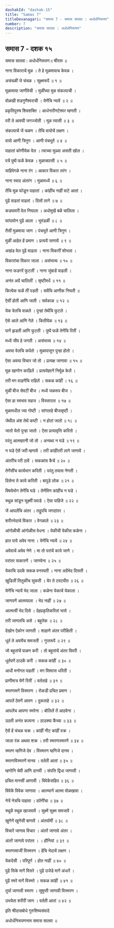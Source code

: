 ```yaml
---
dashakId: "dashak-15"
title: "Samas 7"
titleDevanagari: "समास 7 - समास सातवा : अधोर्धनिरूपण"
number: 7
description: "समास सातवा : अधोर्धनिरूपण"
---
```


## समास 7 - दशक १५

समास सातवा : अधोर्धनिरूपण॥ श्रीराम ॥

नाना विकाराचें मूळ । ते हे मूळमायाच केवळ ।

अचंचळीं जे चंचळ । सूक्ष्मरूपें ॥ १ ॥

मूळामाया जाणीवेची । मुळींच्या मुळ संकल्पाची ।

वोळखी शडगुणैश्वराची । येणेंचि न्यावें ॥ २ ॥

प्रकृतिपुरुष शिवशक्ति । आर्धनारीनटेश्वर म्हणती ।

परी ते आवघी जगज्जोती । मूळ त्यासी ॥ ३ ॥

संकल्पाचें जें चळण । तेंचि वायोचें लक्षण ।

वायो आणी त्रिगुण । आणी पंचभूतें ॥ ४ ॥

पाहातां कोणीयेक वेल । त्याच्या मुळ्या असती खोल ।

पत्रें पुष्पें फळें केवळ । मुळाचपासी ॥ ५ ॥

याहिवेगळे नाना रंग । आकार विकार तरंग ।

नाना स्वाद अंतरंग । मुळामध्यें ॥ ६ ॥

तेंचि मूळ फोडून पाहातां । कांहींच नाहीं वाटे आतां ।

पुढें वाढतां वाढतां । दिसों लागे ॥ ७ ॥

कड्यावरी वेल निघाला । अधोमुखें बळें चालिला ।

फांपावोन पुढें आला । भूमंडळीं ॥ ८ ॥

तैसीं मुळमाया जाण । पंचभूतें आणी त्रिगुण ।

मुळीं आहेत हें प्रमाण । प्रत्ययें जाणावें ॥ ९ ॥

अखंड वेल पुढें वाढला । नाना विकारीं शोभला ।

विकारांचा विकार जाला । असंभाव्य ॥ १० ॥

नाना फडगरें फुटलीं । नाना जुंबाडें वाढली ।

अनंत अग्रें चालिलीं । सृष्टीमधें ॥ ११ ॥

कित्येक फळें तीं पडती । सवेंचि आणीक निघती ॥

ऐसीं होती आणि जाती । सर्वकाळ ॥ १२ ॥

येक वेलचि वाळले । पुन्हां तेथेंचि फुटले ।

ऐसे आले आणि गेले । कितीयेक ॥ १३ ॥

पानें झडती आणि फुटती । पुष्पें फळें तेणेंचि रितीं ।

मध्यें जीव हे जगती । असंभाव्य ॥ १४ ॥

अवघा वेलचि कर्पतो । मुळापासून पुन्हा होतो ।

ऐसा अवघा विचार जो तो । प्रत्यक्ष जाणावा ॥ १५ ॥

मूळ खाणोन काढिलें । प्रत्ययेज्ञानें निर्मूळ केलें ।

तरी मग वाढणेंचि राहिलें । सकळ कांहीं । १६ ॥

मुळीं बीज सेवटीं बीज । मध्यें जळरूप बीज ।

ऐसा हा स्वभाव सहज । विस्तारला ॥ १७ ॥

मुळामधील ज्या गोष्टी । सांगताहे बीजसृष्टी ।

जेथील अंश तेथें कष्टी । न होतां जातो ॥ १८ ॥

जातो येतो पुन्हा जातो । ऐसा प्रत्यावृत्ति करितो ।

परंतु आत्मज्ञानी जो तो । अन्यथा न घडे ॥ १९ ॥

न घडे ऐसें जरी म्हणावें । तरी कांहींतरी लागे जाणावें ।

अंतरींच परी ठावें । सकळांस कैचें ॥ २० ॥

तेणेंसींच कार्यभाग करिती । परंतु तयास नेणती ।

दिसेना ते काये करिती । बापुडे लोक ॥ २१ ॥

विषयेभोग तेणेंचि घडे । तेणेंविण कांहींच न घडे ।

स्थूळ सांडून सूक्ष्मीं पवाडे । ऐसा पाहिजे ॥ २२ ॥

जें आपलेंचि अंतर । तद्रूपचि जगदांतर ।

शरीरभेदाचे विकार । वेगळाले ॥ २३ ॥

आंगोळीची आंगोळीस वेधना । येकीची येकीस कळेना ।

हात पाये अवेव नाना । येणेंचि न्यायें ॥ २४ ॥

अवेवाचें अवेव नेणे । मा तो परांचें काये जाणे ।

परांतर याकारणें । जाणवेना ॥ २५ ॥

येकाचि उदकें सकळ वनस्पती । नाना अग्रेंभेद दिसती ।

खुडिलीं तितुकींच सुकती । येर ते टवटवीत ॥ २६ ॥

येणेंचि न्यायें भेद जाला । कळेना येकाचें येकाला ।

जाणपणें आत्मयाला । भेद नाहीं ॥ २७ ॥

आत्मत्वीं भेद दिसे । देहप्रकृतिकरितां भासे ।

तरी जाणतचि असे । बहुतेक ॥ २८ ॥

देखोन ऐकोन जाणती । शाहाणे अंतर परीक्षिती ।

धूर्त ते अवघेंच समजती । गुप्तरूपें ॥ २९ ॥

जो बहुतांचें पाळण करी । तो बहुतांचें अंतर विवरी ।

धूर्तपणें ठाउकें करी । सकळ कांहीं ॥ ३० ॥

आधी मनोगत पाहतीं । मग विश्वास धरिती ।

प्राणीमात्र येणें रितीं । वर्तताहे ॥ ३१ ॥

स्मरणामगें विस्मरण । रोकडी प्रचित प्रमाण ।

आपलें ठेवणें आपण । दुकताहे ॥ ३२ ॥

आपलेंच आपणा स्मरेना । बोलिलें तें आठवेना ।

उठती अनंत कल्पना । ठाउक्या कैंच्या ॥ ३३ ॥

ऐसें हें चंचळ चक्र । कांहीं नीट कांहीं वक्र ।

जाला रंक अथवा शक्र । तरी स्मरणास्मरणें ॥ ३४ ॥

स्मरण म्हणिजे देव । विस्मरण म्हणिजे दानव ।

स्मरणविस्मरणें मानव । वर्तती आतां ॥ ३५ ॥

म्हणोनि चेवी आणि दानवी । संपत्ति द्विधा जाणावी ।

प्रचित मानसीं आणावी । विवेकेंसहित ॥ ३६ ॥

विवेकें विवेक जाणावा । आत्म्यानें आत्मा वोळखावा ।

नेत्रें नेत्रचि पाहावा । दर्पणींचा ॥ ३७ ॥

स्थूळें स्थूळ खाजवावें । सुक्ष्में सुक्ष्म समजावें ।

खुणेनें खुणेसी बाणावें । अंतर्यामीं ॥ ३८ ॥

विचारें जाणाव विचार । अंतरें जाणावे अंतर ।

अंतरें जाणावे परांतर । । हौनियां ॥ ३९ ॥

स्मरणामाजीं विस्मरण । हेंचि भेदाचें लक्षण ।

येकदेसी । परिपूर्ण । होत नाहीं ॥ ४० ॥

पुढें सिके मागें विसरे । पुढें उजेडे मागें अंधारें ।

पुढें स्मरे मागें विस्मरे । सकळ कांहीं ॥ ४१ ॥

तुर्या जाणावी स्मरण । सुषुप्ती जाणावी विस्मरण ।

उभयेता शरीरीं जाण । वर्तती आतां ॥ ४२ ॥

इति श्रीदासबोधे गुरुशिष्यसंवादे

अधोर्धनिरूपणनाम समास सातवा ॥